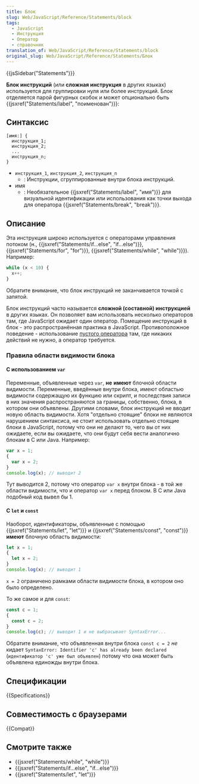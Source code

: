 ```yaml
---
title: Блок
slug: Web/JavaScript/Reference/Statements/block
tags:
  - JavaScript
  - Инструкция
  - Оператор
  - справочник
translation_of: Web/JavaScript/Reference/Statements/block
original_slug: Web/JavaScript/Reference/Statements/Блок
---
```


{{jsSidebar("Statements")}}

**Блок инструкций** (или **сложная инструкция** в других языках) используется для группировки нуля или более инструкций. Блок отделяется парой фигурных скобок и может опционально быть {{jsxref("Statements/label", "поименован")}}:

## Синтаксис

```
[имя:] {
  инструкция_1;
  инструкция_2;
  ...
  инструкция_n;
}
```

- `инструкция_1`, `инструкция_2`, `инструкция_n`
  - : Инструкции, сгруппированные внутри блока инструкций.
- имя
  - : Необязательное {{jsxref("Statements/label", "имя")}} для визуальной идентификации или использования как точки выхода для оператора {{jsxref("Statements/break", "break")}}.

## Описание

Эта инструкция широко используется с операторами управления потоком (н., {{jsxref("Statements/if...else", "if...else")}}, {{jsxref("Statements/for", "for")}}, {{jsxref("Statements/while", "while")}}). Например:

```js
while (x < 10) {
  x++;
}
```

Обратите внимание, что блок инструкций не заканчивается точкой с запятой.

Блок инструкций часто называется **сложной (составной) инструкцией** в других языках. Он позволяет вам использовать несколько операторов там, где JavaScript ожидает один оператор. Помещение инструкций в блок - это распространённая практика в JavaScript. Противоположное поведение - использование [пустого оператора](/ru/docs/Web/JavaScript/Reference/Statements/Empty) там, где никаких действий не нужно, а оператор требуется.

### Правила области видимости блока

#### С использованием `var`

Переменные, объявленные через `var`, **не** **имеют** блочной области видимости. Переменные, введённые внутри блока, имеют областью видимости содержащую их функцию или скрипт, и последствия записи в них значения распространяются за границы, собственно, блока, в котором они объявлены. Другими словами, блок инструкций не вводит новую область видимости. Хотя "отдельно стоящие" блоки не являются нарушением синтаксиса, не стоит использовать отдельно стоящие блоки в JavaScript, потому что они не делают то, чего вы от них ожидаете, если вы ожидаете, что они будут себя вести аналогично блокам в C или Java. Например:

```js example-bad
var x = 1;
{
  var x = 2;
}
console.log(x); // выводит 2
```

Тут выводится 2, потому что оператор `var x` внутри блока - в той же области видимости, что и оператор `var x` перед блоком. В C или Java подобный код вывел бы 1.

#### С `let` и `const`

Наоборот, идентификаторы, объявленные с помощью {{jsxref("Statements/let", "let")}} и {{jsxref("Statements/const", "const")}} **имеют** блочную область видимости:

```js
let x = 1;
{
  let x = 2;
}
console.log(x); // выводит 1
```

`x = 2` ограничено рамками области видимости блока, в котором оно было определено.

То же самое и для `const`:

```js
const c = 1;
{
  const c = 2;
}
console.log(c); // выводит 1 и не выбрасывает SyntaxError...
```

Обратите внимание, что объявленная внутри блока `const c = 2` _не_ кидает `SyntaxError: Identifier 'c' has already been declared` (`идентификатор 'c' уже был объявлен`) потому что она может быть объявлена единожды внутри блока.

## Спецификации

{{Specifications}}

## Совместимость с браузерами

{{Compat}}

## Смотрите также

- {{jsxref("Statements/while", "while")}}
- {{jsxref("Statements/if...else", "if...else")}}
- {{jsxref("Statements/let", "let")}}
